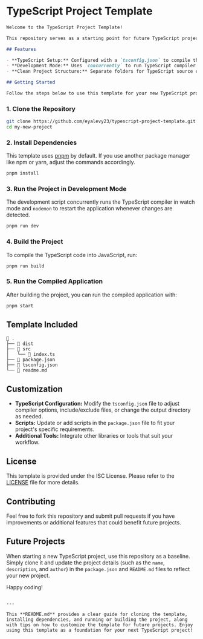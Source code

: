 # TypeScript Project Template

```markdown
Welcome to the TypeScript Project Template!

This repository serves as a starting point for future TypeScript projects. It is configured with best practices and includes tools to help you quickly set up and run your project with minimal configuration.

## Features

- **TypeScript Setup:** Configured with a `tsconfig.json` to compile the project from the `src` folder to the `dist` folder.
- **Development Mode:** Uses `concurrently` to run TypeScript compiler in watch mode along with `nodemon` to automatically restart the node application on changes.
- **Clean Project Structure:** Separate folders for TypeScript source code (`src`), compiled JavaScript (`dist`), and additional project utilities.

## Getting Started

Follow the steps below to use this template for your new TypeScript project:
```

### 1. Clone the Repository

```bash
git clone https://github.com/eyalevy23/typescript-project-template.git
cd my-new-project
```

### 2. Install Dependencies

This template uses [pnpm](https://pnpm.io/) by default. If you use another package manager like npm or yarn, adjust the commands accordingly.

```bash
pnpm install
```

### 3. Run the Project in Development Mode

The development script concurrently runs the TypeScript compiler in watch mode and `nodemon` to restart the application whenever changes are detected.

```bash
pnpm run dev
```

### 4. Build the Project

To compile the TypeScript code into JavaScript, run:

```bash
pnpm run build
```

### 5. Run the Compiled Application

After building the project, you can run the compiled application with:

```bash
pnpm start
```

## Template Included

```
 .
├──  dist
├──  src
│   └──  index.ts
├──  package.json
├──  tsconfig.json
└──  readme.md
```

## Customization

- **TypeScript Configuration:** Modify the `tsconfig.json` file to adjust compiler options, include/exclude files, or change the output directory as needed.
- **Scripts:** Update or add scripts in the `package.json` file to fit your project's specific requirements.
- **Additional Tools:** Integrate other libraries or tools that suit your workflow.

## License

This template is provided under the ISC License. Please refer to the [LICENSE](./LICENSE) file for more details.

## Contributing

Feel free to fork this repository and submit pull requests if you have improvements or additional features that could benefit future projects.

## Future Projects

When starting a new TypeScript project, use this repository as a baseline. Simply clone it and update the project details (such as the `name`, `description`, and `author`) in the `package.json` and `README.md` files to reflect your new project.

Happy coding!

```

---

This **README.md** provides a clear guide for cloning the template, installing dependencies, and running or building the project, along with tips on how to customize the template for future projects. Enjoy using this template as a foundation for your next TypeScript project!

```
